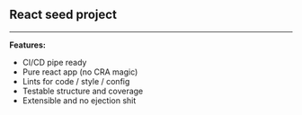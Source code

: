 ## React seed project
---------------------

**Features:**
- CI/CD pipe ready
- Pure react app (no CRA magic)
- Lints for code / style / config
- Testable structure and coverage
- Extensible and no ejection shit
